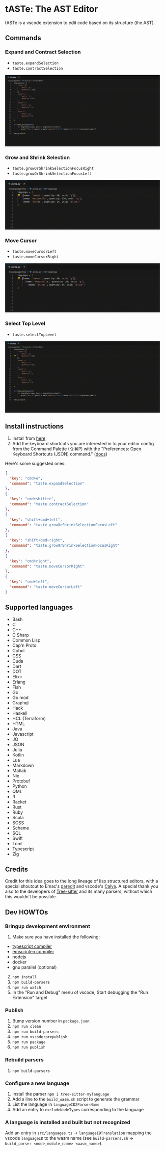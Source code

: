 # tASTe: The AST Editor

tASTe is a vscode extension to edit code based on its structure (the AST).

## Commands

### Expand and Contract Selection

- `taste.expandSelection`
- `taste.contractSelection`

![expand and contract selection](media/expand_contract_selection.gif)

### Grow and Shrink Selection

- `taste.growOrShrinkSelectionFocusRight`
- `taste.growOrShrinkSelectionFocusLeft`

![expand and contract selection](media/select_node_forward.gif)

### Move Cursor

- `taste.moveCursorLeft`
- `taste.moveCursorRight`

![move cursor](media/move_cursor.gif)

### Select Top Level

- `taste.selectTopLevel`

![select top level](media/select_top_level.gif)

## Install instructions

1. Install from [here](https://marketplace.visualstudio.com/items?itemName=simonacca.taste)
2. Add the keyboard shortcuts you are interested in to your editor config from the Command Palette (⇧⌘P) with the "Preferences: Open Keyboard Shortcuts (JSON) command." ([docs](https://code.visualstudio.com/docs/getstarted/keybindings#_advanced-customization))

Here's some suggested ones:

```json
{
  "key": "cmd+e",
  "command": "taste.expandSelection"
},
{
  "key": "cmd+shift+e",
  "command": "taste.contractSelection"
},
{
  "key": "shift+cmd+left",
  "command": "taste.growOrShrinkSelectionFocusLeft"
},
{
  "key": "shift+cmd+right",
  "command": "taste.growOrShrinkSelectionFocusRight"
},
{
  "key": "cmd+right",
  "command": "taste.moveCursorRight"
},
{
  "key": "cmd+left",
  "command": "taste.moveCursorLeft"
}
```

## Supported languages

- Bash
- C
- C++
- C Sharp
- Common Lisp
- Cap'n Proto
- Cobol
- CSS
- Cuda
- Dart
- DOT
- Elixir
- Erlang
- Fish
- Go
- Go mod
- Graphql
- Hack
- Haskell
- HCL (Terraform)
- HTML
- Java
- Javascript
- JQ
- JSON
- Julia
- Kotlin
- Lua
- Markdown
- Matlab
- Nix
- Protobuf
- Python
- QML
- R
- Racket
- Rust
- Ruby
- Scala
- SCSS
- Scheme
- SQL
- Swift
- Toml
- Typescript
- Zig

## Credits

Credit for this idea goes to the long lineage of lisp structured editors, with a special shoutout to Emac's [paredit](https://paredit.org/) and vscode's [Calva](https://calva.io/). A special thank you also to the developers of [Tree-sitter](https://tree-sitter.github.io/tree-sitter/) and its many parsers, without which this wouldn't be possible.

## Dev HOWTOs

### Bringup development environment

1. Make sure you have installed the following:

- [typescript compiler](https://www.typescriptlang.org/download)
- [emscripten compiler](https://github.com/emscripten-core/emscripten)
- nodejs
- docker
- gnu parallel (optional)

2. `npm install`
3. `npm build-parsers`
4. `npm run watch`
5. In the "Run and Debug" menu of vscode, Start debugging the "Run Extension" target

### Publish

1. Bump version number in `package.json`
2. `npm run clean`
3. `npm run build-parsers`
4. `npm run vscode:prepublish`
5. `npm run package`
6. `npm run publish`

### Rebuild parsers

1. `npm build-parsers`

### Configure a new language

1. Install the parser `npm i tree-sitter-mylanguage`
2. Add a line to the `build_wasm.sh` script to generate the grammar
3. List the language in `languageID2ParserName`
4. Add an entry to `excludeNodeTypes` corresponding to the language

### A language is installed and built but not recognized

Add an entry in `src/languages.ts` -> `languageIDTranslation` mapping the vscode `languageID` to the wasm name (see `build-parsers.sh` -> `build_parser <node_module_name> <wasm_name>`).
